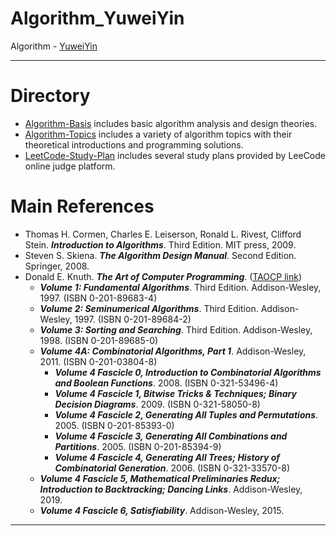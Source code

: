 # Algorithm_YuweiYin

Algorithm - [YuweiYin](https://github.com/YuweiYin)

---

# Directory

- [Algorithm-Basis](./Algorithm-Basis/) includes basic algorithm analysis and design theories.
- [Algorithm-Topics](./Algorithm-Topics/) includes a variety of algorithm topics with their theoretical introductions and programming solutions.
- [LeetCode-Study-Plan](./LeetCode-Study-Plan/) includes several study plans provided by LeeCode online judge platform.

# Main References

- Thomas H. Cormen, Charles E. Leiserson, Ronald L. Rivest, Clifford Stein. ***Introduction to Algorithms***. Third Edition. MIT press, 2009.
- Steven S. Skiena. ***The Algorithm Design Manual***. Second Edition. Springer, 2008.
- Donald E. Knuth. ***The Art of Computer Programming***. ([TAOCP link](https://www-cs-faculty.stanford.edu/~knuth/taocp.html))
  - ***Volume 1: Fundamental Algorithms***. Third Edition. Addison-Wesley, 1997. (ISBN 0-201-89683-4)
  - ***Volume 2: Seminumerical Algorithms***. Third Edition. Addison-Wesley, 1997. (ISBN 0-201-89684-2)
  - ***Volume 3: Sorting and Searching***. Third Edition. Addison-Wesley, 1998. (ISBN 0-201-89685-0)
  - ***Volume 4A: Combinatorial Algorithms, Part 1***. Addison-Wesley, 2011. (ISBN 0-201-03804-8)
    - ***Volume 4 Fascicle 0, Introduction to Combinatorial Algorithms and Boolean Functions***. 2008. (ISBN 0-321-53496-4)
    - ***Volume 4 Fascicle 1, Bitwise Tricks & Techniques; Binary Decision Diagrams***. 2009. (ISBN 0-321-58050-8)
    - ***Volume 4 Fascicle 2, Generating All Tuples and Permutations***. 2005. (ISBN 0-201-85393-0)
    - ***Volume 4 Fascicle 3, Generating All Combinations and Partitions***. 2005. (ISBN 0-201-85394-9)
    - ***Volume 4 Fascicle 4, Generating All Trees; History of Combinatorial Generation***. 2006. (ISBN 0-321-33570-8)
  - ***Volume 4 Fascicle 5, Mathematical Preliminaries Redux; Introduction to Backtracking; Dancing Links***. Addison-Wesley, 2019.
  - ***Volume 4 Fascicle 6, Satisfiability***. Addison-Wesley, 2015.

---
